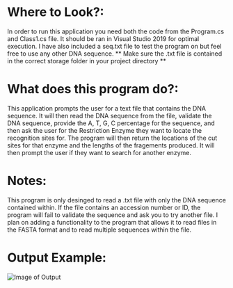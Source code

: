 # Where to Look?:
In order to run this application you need both the code from the Program.cs and Class1.cs file. It should be ran in Visual Studio 2019 for optimal execution. I have also included a seq.txt file to test the program on but feel free to use any other DNA sequence. ** Make sure the .txt file is contained in the correct storage folder in your project directory **

# What does this program do?:

This application prompts the user for a text file that contains the DNA sequence. It will then read the DNA sequence from the file, validate the DNA sequence, provide the A, T, G, C percentage for the sequence, and then ask the user for the Restriction Enzyme they want to locate the recognition sites for. The program will then return the locations of the cut sites for that enzyme and the lengths of the fragements produced. It will then prompt the user if they want to search for another enzyme.

# Notes:

This program is only desinged to read a .txt file with only the DNA sequence contained within. If the file contains an accession number or ID, the program will fail to validate the sequence and ask you to try another file. I plan on adding a functionality to the program that allows it to read files in the FASTA format and to read multiple sequences within the file. 

# Output Example:
![Image of Output](https://github.com/srusher/Restriction-Enzyme-Recognition-Site-Finder/blob/main/Output/Output2.png)
